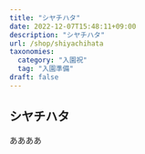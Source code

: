 ```yaml
---
title: "シヤチハタ"
date: 2022-12-07T15:48:11+09:00
description: "シヤチハタ"
url: /shop/shiyachihata
taxonomies:
  category: "入園祝"
  tag: "入園準備"
draft: false
---
```


## シヤチハタ
ああああ

